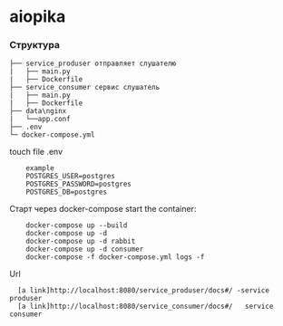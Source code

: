 # aiopika

### Структура 
    ├── service_produser отправляет слушателю
    |   ├── main.py
    |   ├── Dockerfile
    ├── service_consumer сервис слушатель
    |   ├── main.py
    |   ├── Dockerfile
    ├── data\nginx
    |   └──app.conf
    ├── .env     
    └─ docker-compose.yml
    
touch file .env


        example
        POSTGRES_USER=postgres
        POSTGRES_PASSWORD=postgres
        POSTGRES_DB=postgres
    
Старт через docker-compose
   start the container:
   
        docker-compose up --build
        docker-compose up -d
        docker-compose up -d rabbit
        docker-compose up -d consumer
        docker-compose -f docker-compose.yml logs -f
        
        
  Url
  
      [a link]http://localhost:8080/service_produser/docs#/ -service produser
      [a link]http://localhost:8080/service_consumer/docs#/   service consumer